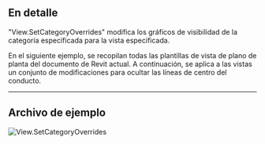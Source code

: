 ## En detalle
"View.SetCategoryOverrides" modifica los gráficos de visibilidad de la categoría especificada para la vista especificada.

En el siguiente ejemplo, se recopilan todas las plantillas de vista de plano de planta del documento de Revit actual. A continuación, se aplica a las vistas un conjunto de modificaciones para ocultar las líneas de centro del conducto.
___
## Archivo de ejemplo

![View.SetCategoryOverrides](./Revit.Elements.Views.View.SetCategoryOverrides_img.jpg)
